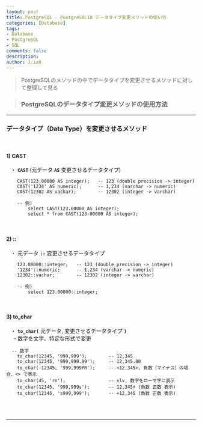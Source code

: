 ```yaml
---
layout: post
title: PostgreSQL - PostgreSQL10 データタイプ変更メソッドの使い方
categories: [Database]
tags: 
- Database
- PostgreSQL
- SQL
comments: false
description:
author: J.ian
---
```


<input type="hidden" id="categoryName" value="Database" />
<input type="hidden" id="postedDate" value="2019-02-03" />

> PostgreSQLのメソッドの中でデータタイプを変更させるメソッドに対して整理して見る

> ### PostgreSQLのデータタイプ変更メソッドの使用方法

___


### データタイプ（Data Type）を変更させるメソッド     
<br />

#### 1) CAST     
&nbsp;&nbsp; ・ **`CAST`** (元データ **`AS`** 変更させるデータタイプ)      
```postgresql
    CAST(123.00000 AS integer);   -- 123 (double precision -> integer)
    CAST('1234' AS numeric);      -- 1,234 (varchar -> numeric)
    CAST(12302 AS vachar);        -- 12302 (integer -> varchar)

    -- 例)    
        select CAST(123.00000 AS integer);
        select * from CAST(123.00000 AS integer);
```
<br />

#### 2) ::     
&nbsp;&nbsp; ・ 元データ **`::`** 変更させるデータタイプ       
```postgresql
    123.00000::integer;   -- 123 (double precision -> integer)
    '1234'::numeric;      -- 1,234 (varchar -> numeric)
    12302::vachar;        -- 12302 (integer -> varchar)
    
    -- 例)
        select 123.00000::integer;
```
<br />

#### 3) to_char     
&nbsp;&nbsp; ・ **`to_char(`** 元データ, 変更させるデータタイプ **`)`**       
&nbsp;&nbsp;&nbsp;&nbsp; - 数字を文字、特定な形式で変更      
```postgresql
  -- 数字 
    to_char(12345, '999,999');        -- 12,345
    to_char(12345, '999,999.99');     -- 12,345.00
    to_char(-12345, '999,999PR');     -- <12,345>, 負数（マイナス）の場合、<> で表示
    to_char(45, 'rn');                -- xlv, 数字をローマ字に表示
    to_char(12345, '999,999s');       -- 12,345+ (負数 正数 表示)
    to_char(12345, 's999,999');       -- +12,345 (負数 正数 表示) 
```

<br /><br />


___
